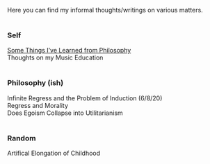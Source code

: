 [comment]: <> (Deprecated. Page contents
are directly rendered in javascript, though still keeping this
file in case I decide to go back to md at some point)

Here you can find my informal thoughts/writings on various matters.
<br><br>

### Self

[Some Things I've Learned from Philosophy](/personal-website/writings/Some_Things_Ive_Learned_from_Philosophy)
 <br>
Thoughts on my Music Education
 <br>
 <br>
### Philosophy (ish)
Infinite Regress and the Problem of Induction (6/8/20)
<br>
Regress and Morality
<br>
Does Egoism Collapse into Utilitarianism
<br>
<br>
### Random
Artifical Elongation of Childhood